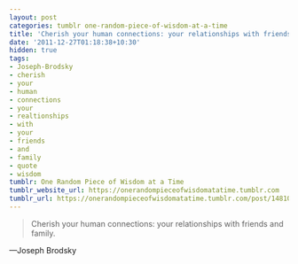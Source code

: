 ```yaml
---
layout: post
categories: tumblr one-random-piece-of-wisdom-at-a-time
title: 'Cherish your human connections: your relationships with friends and family.'
date: '2011-12-27T01:18:38+10:30'
hidden: true
tags:
- Joseph-Brodsky
- cherish
- your
- human
- connections
- your
- realtionships
- with
- your
- friends
- and
- family
- quote
- wisdom
tumblr: One Random Piece of Wisdom at a Time
tumblr_website_url: https://onerandompieceofwisdomatatime.tumblr.com
tumblr_url: https://onerandompieceofwisdomatatime.tumblr.com/post/14810923175/cherish-your-human-connections-your-relationships
---
```

> Cherish your human connections: your relationships with friends and family.

—Joseph Brodsky

